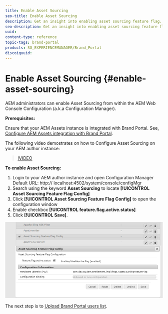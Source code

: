 ```yaml
---
title: Enable Asset Sourcing
seo-title: Enable Asset Sourcing
description: Get an insight into enabling asset sourcing feature flag.
seo-description: Get an insight into enabling asset sourcing feature flag.
uuid: 
content-type: reference
topic-tags: brand-portal
products: SG_EXPERIENCEMANAGER/Brand_Portal
discoiquuid: 
---
```


# Enable Asset Sourcing {#enable-asset-sourcing}

AEM administrators can enable Asset Sourcing from within the AEM Web Console Configuration (a.k.a Configuration Manager).

**Prerequisites:**

Ensure that your AEM Assets instance is integrated with Brand Portal. See, [Configure AEM Assets integration with Brand Portal](https://helpx.adobe.com/experience-manager/6-5/assets/using/brand-portal-configuring-integration.html).

The following video demostrates on how to Configure Asset Sourcing on your AEM author instance:

>[!VIDEO](https://video.tv.adobe.com/v/29365/?quality=12)

**To enable Asset Sourcing:**
1. Login to your AEM author instance and open Configuration Manager
Default URL: http:// localhost:4502/system/console/configMgr
1. Search using the keyword **Asset Sourcing** to locate **[!UICONTROL Asset Sourcing Feature Flag Config]**
1. Click **[!UICONTROL Asset Sourcing Feature Flag Config]** to open the configuration window
1. Enable checkbox **[!UICONTROL feature.flag.active.status]**
1. Click **[!UICONTROL Save]**.

![](assets/enable-asset-sourcing.png)

The next step is to [Upload Brand Portal users list](brand-portal-upload-user-list.md).